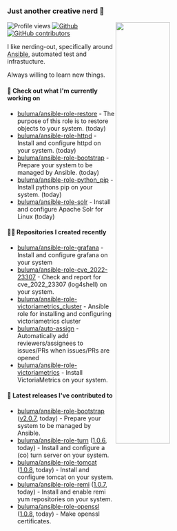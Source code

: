 ### Just another creative nerd 👋


![Profile views](https://gpvc.arturio.dev/buluma) <a href="https://gitstats.me/buluma">
  <img align="right" src="https://github-readme-stats.vercel.app/api?username=buluma&theme=gotham&show_icons=true" width="50%"/>
</a>
[![Github](https://img.shields.io/badge/-buluma-black?style=flat&labelColor=black&logo=github&logoColor=white&include_all_commits=true&count_private=true)](https://gitstats.me/buluma)
[![GitHub contributors](https://img.shields.io/github/contributors/buluma/badges.svg)](https://GitHub.com/buluma/badges/graphs/contributors/)

I like nerding-out, specifically around [Ansible](https://github.com/ansible/ansible), automated test and infrastucture.

Always willing to learn new things.

#### 👷 Check out what I'm currently working on

- [buluma/ansible-role-restore](https://github.com/buluma/ansible-role-restore) - The purpose of this role is to restore objects to your system. (today)
- [buluma/ansible-role-httpd](https://github.com/buluma/ansible-role-httpd) - Install and configure httpd on your system. (today)
- [buluma/ansible-role-bootstrap](https://github.com/buluma/ansible-role-bootstrap) - Prepare your system to be managed by Ansible. (today)
- [buluma/ansible-role-python_pip](https://github.com/buluma/ansible-role-python_pip) - Install pythons pip on your system. (today)
- [buluma/ansible-role-solr](https://github.com/buluma/ansible-role-solr) - Install and configure Apache Solr for Linux (today)

#### 👨‍💻 Repositories I created recently

- [buluma/ansible-role-grafana](https://github.com/buluma/ansible-role-grafana) - Install and configure grafana on your system
- [buluma/ansible-role-cve_2022-23307](https://github.com/buluma/ansible-role-cve_2022-23307) - Check and report for cve_2022_23307 (log4shell) on your system.
- [buluma/ansible-role-victoriametrics_cluster](https://github.com/buluma/ansible-role-victoriametrics_cluster) - Ansible role for installing and configuring victoriametrics cluster
- [buluma/auto-assign](https://github.com/buluma/auto-assign) - Automatically add reviewers/assignees to issues/PRs when issues/PRs are opened
- [buluma/ansible-role-victoriametrics](https://github.com/buluma/ansible-role-victoriametrics) - Install VictoriaMetrics on your system.

#### 🚀 Latest releases I've contributed to

- [buluma/ansible-role-bootstrap](https://github.com/buluma/ansible-role-bootstrap) ([v2.0.7](https://github.com/buluma/ansible-role-bootstrap/releases/tag/v2.0.7), today) - Prepare your system to be managed by Ansible.
- [buluma/ansible-role-turn](https://github.com/buluma/ansible-role-turn) ([1.0.6](https://github.com/buluma/ansible-role-turn/releases/tag/1.0.6), today) - Install and configure a (co) turn server on your system.
- [buluma/ansible-role-tomcat](https://github.com/buluma/ansible-role-tomcat) ([1.0.8](https://github.com/buluma/ansible-role-tomcat/releases/tag/1.0.8), today) - Install and configure tomcat on your system.
- [buluma/ansible-role-remi](https://github.com/buluma/ansible-role-remi) ([1.0.7](https://github.com/buluma/ansible-role-remi/releases/tag/1.0.7), today) - Install and enable remi yum repositories on your system.
- [buluma/ansible-role-openssl](https://github.com/buluma/ansible-role-openssl) ([1.0.8](https://github.com/buluma/ansible-role-openssl/releases/tag/1.0.8), today) - Make openssl certificates.


